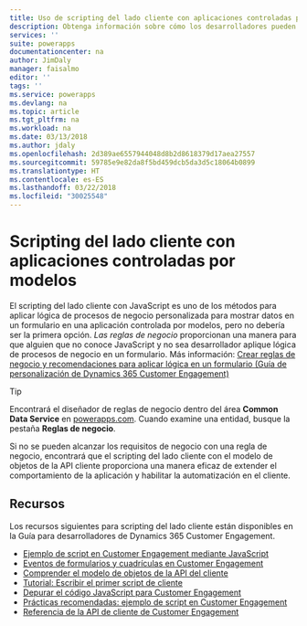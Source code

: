 ```yaml
---
title: Uso de scripting del lado cliente con aplicaciones controladas por modelos | Microsoft Docs
description: Obtenga información sobre cómo los desarrolladores pueden usar JavaScript en scripts del lado cliente y aplicaciones controladas por modelos.
services: ''
suite: powerapps
documentationcenter: na
author: JimDaly
manager: faisalmo
editor: ''
tags: ''
ms.service: powerapps
ms.devlang: na
ms.topic: article
ms.tgt_pltfrm: na
ms.workload: na
ms.date: 03/13/2018
ms.author: jdaly
ms.openlocfilehash: 2d389ae6557944048d8b2d8618379d17aea27557
ms.sourcegitcommit: 59785e9e82da8f5bd459dcb5da3d5c18064b0899
ms.translationtype: HT
ms.contentlocale: es-ES
ms.lasthandoff: 03/22/2018
ms.locfileid: "30025548"
---
```

# <a name="client-scripting-with-model-driven-apps"></a>Scripting del lado cliente con aplicaciones controladas por modelos

El scripting del lado cliente con JavaScript es uno de los métodos para aplicar lógica de procesos de negocio personalizada para mostrar datos en un formulario en una aplicación controlada por modelos, pero no debería ser la primera opción. *Las reglas de negocio* proporcionan una manera para que alguien que no conoce JavaScript y no sea desarrollador aplique lógica de procesos de negocio en un formulario. Más información: [Crear reglas de negocio y recomendaciones para aplicar lógica en un formulario (Guía de personalización de Dynamics 365 Customer Engagement)](/dynamics365/customer-engagement/customize/create-business-rules-recommendations-apply-logic-form)

> [!TIP]
> Encontrará el diseñador de reglas de negocio dentro del área **Common Data Service** en [powerapps.com](http://web.powerapps.com). Cuando examine una entidad, busque la pestaña **Reglas de negocio**.

Si no se pueden alcanzar los requisitos de negocio con una regla de negocio, encontrará que el scripting del lado cliente con el modelo de objetos de la API cliente proporciona una manera eficaz de extender el comportamiento de la aplicación y habilitar la automatización en el cliente.

## <a name="resources"></a>Recursos

Los recursos siguientes para scripting del lado cliente están disponibles en la Guía para desarrolladores de Dynamics 365 Customer Engagement.

- [Ejemplo de script en Customer Engagement mediante JavaScript](/dynamics365/customer-engagement/developer/clientapi/client-scripting)
- [Eventos de formularios y cuadrículas en Customer Engagement](/dynamics365/customer-engagement/developer/clientapi/events-forms-grids)
- [Comprender el modelo de objetos de la API del cliente](/dynamics365/customer-engagement/developer/clientapi/understand-clientapi-object-model)
- [Tutorial: Escribir el primer script de cliente](/dynamics365/customer-engagement/developer/clientapi/walkthrough-write-your-first-client-script)
- [Depurar el código JavaScript para Customer Engagement](/dynamics365/customer-engagement/developer/clientapi/debug-javascript-code)
- [Prácticas recomendadas: ejemplo de script en Customer Engagement](/dynamics365/customer-engagement/developer/clientapi/client-scripting-best-practices)
- [Referencia de la API de cliente de Customer Engagement](/dynamics365/customer-engagement/developer/clientapi/reference)

